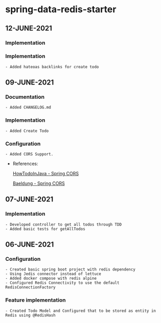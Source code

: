 # spring-data-redis-starter

## 12-JUNE-2021

### Implementation
### Implementation

    - Added hateoas backlinks for create todo

## 09-JUNE-2021

### Documentation

    - Added CHANGELOG.md

### Implementation

    - Added Create Todo

### Configuration

    - Added CORS Support. 

- References:

  [HowTodoInJava - Spring CORS](https://howtodoinjava.com/spring5/webmvc/spring-mvc-cors-configuration/)

  [Baeldung - Spring CORS](https://www.baeldung.com/spring-cors)

## 07-JUNE-2021

### Implementation

    - Developed controller to get all todos through TDD
    - Added basic tests for getAllTodos

## 06-JUNE-2021

### Configuration

    - Created basic spring boot project with redis dependency
    - Using Jedis connector instead of lettuce
    - Added docker compose with redis alpine
    - Configured Redis Connectivity to use the default RedisConnectionFactory

### Feature implementation

    - Created Todo Model and Configured that to be stored as entity in Redis using @RedisHash
